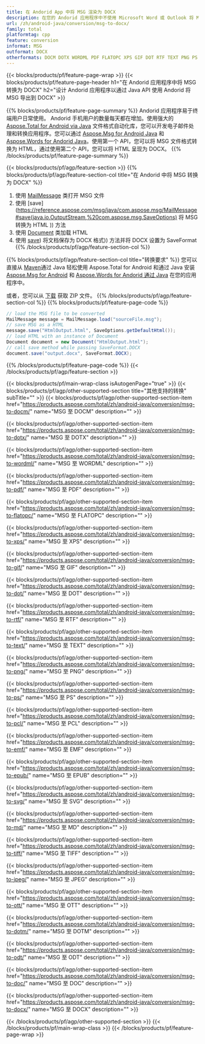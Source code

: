 ```yaml
---
title: 在 Andorid App 中将 MSG 渲染为 DOCX
description: 在您的 Andorid 应用程序中不使用 Microsoft Word 或 Outlook 将 MSG 导出为 DOCX
url: /zh/android-java/conversion/msg-to-docx/
family: total
platformtag: cpp
feature: conversion
informat: MSG
outformat: DOCX
otherformats: DOCM DOTX WORDML PDF FLATOPC XPS GIF DOT RTF TEXT PNG PS PCL EMF EPUB SVG MD TIFF JPEG OTT DOTM ODT DOC BMP
---
```

{{< blocks/products/pf/feature-page-wrap >}}
{{< blocks/products/pf/feature-page-header h1="在 Andorid 应用程序中将 MSG 转换为 DOCX" h2="设计 Andorid 应用程序以通过 Java API 使用 Andorid 将 MSG 导出到 DOCX" >}}

{{% blocks/products/pf/feature-page-summary %}}
Andorid 应用程序易于终端用户日常使用。 Andorid 手机用户的数量每天都在增加。使用强大的 [Aspose.Total for Android via Java](https://products.aspose.com/total/android-java/) 文件格式自动化库，您可以开发电子邮件处理和转换应用程序。您可以通过 [Aspose.Msg for Android Java](https://products.aspose.com/msg/android-java/) 和 [Aspose.Words for Andorid Java](https://products.aspose.com/words/android-java/)。使用第一个 API，您可以将 MSG 文件格式转换为 HTML，通过使用第二个 API，您可以将 HTML 呈现为 DOCX。 
{{% /blocks/products/pf/feature-page-summary  %}}

{{< blocks/products/pf/agp/feature-section >}}
{{% blocks/products/pf/agp/feature-section-col title="在 Andorid 中将 MSG 转换为 DOCX" %}}
1. 使用 [MailMessage](https://reference.aspose.com/msg/java/com.aspose.msg/mailmessage) 类打开 MSG 文件
2. 使用 [save](https://reference.aspose.com/msg/java/com.aspose.msg/MailMessage#save(java.io.OutputStream,%20com.aspose.msg.SaveOptions) 将 MSG 转换为 HTML )) 方法
3. 使用 [Document](https://reference.aspose.com/words/java/com.aspose.words/Document) 类加载 HTML
4. 使用 [save](https://reference.aspose.com/words/java/com.aspose.words/Document)) 将文档保存为 DOCX 格式)) 方法并将 DOCX 设置为 SaveFormat
{{% /blocks/products/pf/agp/feature-section-col %}}

{{% blocks/products/pf/agp/feature-section-col title="转换要求" %}}
您可以直接从 [Maven](https://repository.aspose.com/webapp/#/artifacts/browse/tree/General/repo/com/aspose/aspose-total)通过 Java 轻松使用 Aspose.Total for Android 和通过 Java 安装 [Aspose.Msg for Android](https://docs.aspose.com/msg/androidjava/installation/) 和 [Aspose.Words for Andorid 通过 Java](https://docs.aspose.com/words/java/install-aspose-words-for-android-via-java/#install-asposewords-for-android-via-java-from-maven-repository) 在您的应用程序中。

或者，您可以从 [下载](https://downloads.aspose.com/total/androidjava) 获取 ZIP 文件。
{{% /blocks/products/pf/agp/feature-section-col %}}
{{% blocks/products/pf/feature-page-code %}}
```cs
// load the MSG file to be converted
MailMessage message = MailMessage.load("sourceFile.msg"); 
// save MSG as a HTML 
message.save("HtmlOutput.html", SaveOptions.getDefaultHtml());
// load HTML with an instance of Document
Document document = new Document("HtmlOutput.html");
// call save method while passing SaveFormat.DOCX
document.save("output.docx", SaveFormat.DOCX); 
```

{{% /blocks/products/pf/feature-page-code %}}
{{< /blocks/products/pf/agp/feature-section >}}

{{< blocks/products/pf/main-wrap-class isAutogenPage="true" >}}
{{< blocks/products/pf/agp/other-supported-section title="其他支持的转换" subTitle="" >}}
{{< blocks/products/pf/agp/other-supported-section-item href="https://products.aspose.com/total/zh/android-java/conversion/msg-to-docm/" name="MSG 至 DOCM" description="" >}}

{{< blocks/products/pf/agp/other-supported-section-item href="https://products.aspose.com/total/zh/android-java/conversion/msg-to-dotx/" name="MSG 至 DOTX" description="" >}}

{{< blocks/products/pf/agp/other-supported-section-item href="https://products.aspose.com/total/zh/android-java/conversion/msg-to-wordml/" name="MSG 至 WORDML" description="" >}}

{{< blocks/products/pf/agp/other-supported-section-item href="https://products.aspose.com/total/zh/android-java/conversion/msg-to-pdf/" name="MSG 至 PDF" description="" >}}

{{< blocks/products/pf/agp/other-supported-section-item href="https://products.aspose.com/total/zh/android-java/conversion/msg-to-flatopc/" name="MSG 至 FLATOPC" description="" >}}

{{< blocks/products/pf/agp/other-supported-section-item href="https://products.aspose.com/total/zh/android-java/conversion/msg-to-xps/" name="MSG 至 XPS" description="" >}}

{{< blocks/products/pf/agp/other-supported-section-item href="https://products.aspose.com/total/zh/android-java/conversion/msg-to-gif/" name="MSG 至 GIF" description="" >}}

{{< blocks/products/pf/agp/other-supported-section-item href="https://products.aspose.com/total/zh/android-java/conversion/msg-to-dot/" name="MSG 至 DOT" description="" >}}

{{< blocks/products/pf/agp/other-supported-section-item href="https://products.aspose.com/total/zh/android-java/conversion/msg-to-rtf/" name="MSG 至 RTF" description="" >}}

{{< blocks/products/pf/agp/other-supported-section-item href="https://products.aspose.com/total/zh/android-java/conversion/msg-to-text/" name="MSG 至 TEXT" description="" >}}

{{< blocks/products/pf/agp/other-supported-section-item href="https://products.aspose.com/total/zh/android-java/conversion/msg-to-png/" name="MSG 至 PNG" description="" >}}

{{< blocks/products/pf/agp/other-supported-section-item href="https://products.aspose.com/total/zh/android-java/conversion/msg-to-ps/" name="MSG 至 PS" description="" >}}

{{< blocks/products/pf/agp/other-supported-section-item href="https://products.aspose.com/total/zh/android-java/conversion/msg-to-pcl/" name="MSG 至 PCL" description="" >}}

{{< blocks/products/pf/agp/other-supported-section-item href="https://products.aspose.com/total/zh/android-java/conversion/msg-to-emf/" name="MSG 至 EMF" description="" >}}

{{< blocks/products/pf/agp/other-supported-section-item href="https://products.aspose.com/total/zh/android-java/conversion/msg-to-epub/" name="MSG 至 EPUB" description="" >}}

{{< blocks/products/pf/agp/other-supported-section-item href="https://products.aspose.com/total/zh/android-java/conversion/msg-to-svg/" name="MSG 至 SVG" description="" >}}

{{< blocks/products/pf/agp/other-supported-section-item href="https://products.aspose.com/total/zh/android-java/conversion/msg-to-md/" name="MSG 至 MD" description="" >}}

{{< blocks/products/pf/agp/other-supported-section-item href="https://products.aspose.com/total/zh/android-java/conversion/msg-to-tiff/" name="MSG 至 TIFF" description="" >}}

{{< blocks/products/pf/agp/other-supported-section-item href="https://products.aspose.com/total/zh/android-java/conversion/msg-to-jpeg/" name="MSG 至 JPEG" description="" >}}

{{< blocks/products/pf/agp/other-supported-section-item href="https://products.aspose.com/total/zh/android-java/conversion/msg-to-ott/" name="MSG 至 OTT" description="" >}}

{{< blocks/products/pf/agp/other-supported-section-item href="https://products.aspose.com/total/zh/android-java/conversion/msg-to-dotm/" name="MSG 至 DOTM" description="" >}}

{{< blocks/products/pf/agp/other-supported-section-item href="https://products.aspose.com/total/zh/android-java/conversion/msg-to-odt/" name="MSG 至 ODT" description="" >}}

{{< blocks/products/pf/agp/other-supported-section-item href="https://products.aspose.com/total/zh/android-java/conversion/msg-to-doc/" name="MSG 至 DOC" description="" >}}

{{< blocks/products/pf/agp/other-supported-section-item href="https://products.aspose.com/total/zh/android-java/conversion/msg-to-docx/" name="MSG 至 DOCX" description="" >}}


{{< /blocks/products/pf/agp/other-supported-section >}}
{{< /blocks/products/pf/main-wrap-class >}}
{{< /blocks/products/pf/feature-page-wrap >}}